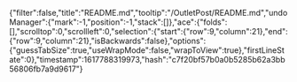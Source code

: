 {"filter":false,"title":"README.md","tooltip":"/OutletPost/README.md","undoManager":{"mark":-1,"position":-1,"stack":[]},"ace":{"folds":[],"scrolltop":0,"scrollleft":0,"selection":{"start":{"row":9,"column":21},"end":{"row":9,"column":21},"isBackwards":false},"options":{"guessTabSize":true,"useWrapMode":false,"wrapToView":true},"firstLineState":0},"timestamp":1617788319973,"hash":"c7f20bf57b0a0b5285b62a3bb56806fb7a9d9617"}